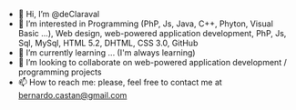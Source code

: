 - 👋 Hi, I’m @deClaraval
- 👀 I’m interested in Programming (PhP, Js, Java, C++, Phyton, Visual Basic ...), Web design, web-powered application development, PhP, Js, Sql, MySql, HTML 5.2, DHTML, CSS 3.0, GitHub
- 🌱 I’m currently learning ... (I'm always learning)
- 💞️ I’m looking to collaborate on web-powered application development / programming projects  
- 📫 How to reach me: please, feel free to contact me at bernardo.castan@gmail.com

<!---
deClaraval/deClaraval is a ✨ special ✨ repository because its `README.md` (this file) appears on your GitHub profile.
You can click the Preview link to take a look at your changes.
--->
